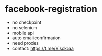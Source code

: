 # facebook-registration
  - no checkpoint
  - no selenium
  - mobile api
  - auto email confirmation
  - need proxies 
  - contact:
  https://t.me/Visckaaa
